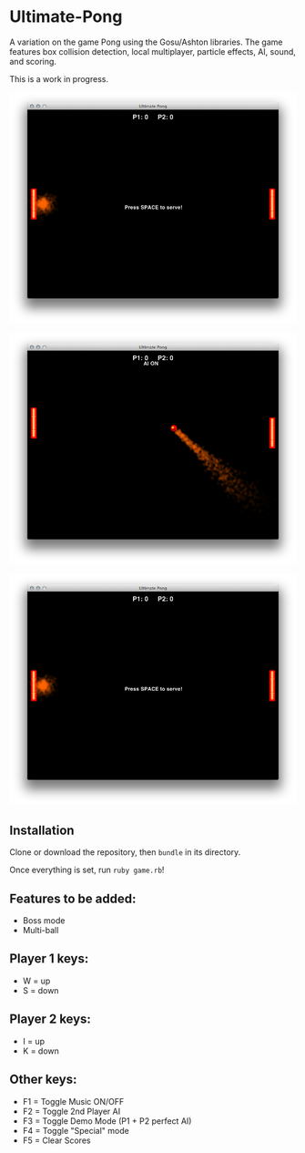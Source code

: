 Ultimate-Pong
=============

A variation on the game Pong using the Gosu/Ashton libraries. The game features box collision detection, local multiplayer, particle effects, AI, sound, and scoring.

This is a work in progress.

![Screenshot 1](https://raw.githubusercontent.com/alacritythief/Ultimate-Pong/master/screenshots/1.png)

![Screenshot 2](https://raw.githubusercontent.com/alacritythief/Ultimate-Pong/master/screenshots/2.png)

![Screenshot 3](https://raw.githubusercontent.com/alacritythief/Ultimate-Pong/master/screenshots/1.png)

Installation
------------
Clone or download the repository, then `bundle` in its directory.

Once everything is set, run `ruby game.rb`!

Features to be added:
---------------------
* Boss mode
* Multi-ball

Player 1 keys:
--------------
* W = up
* S = down

Player 2 keys:
--------------
* I = up
* K = down

Other keys:
----------
* F1 = Toggle Music ON/OFF
* F2 = Toggle 2nd Player AI
* F3 = Toggle Demo Mode (P1 + P2 perfect AI)
* F4 = Toggle "Special" mode
* F5 = Clear Scores
